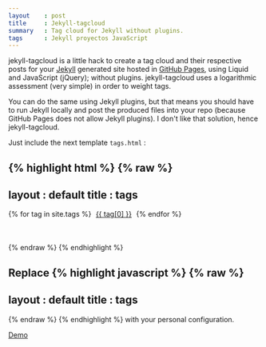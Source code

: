 ```yaml
---
layout    : post
title     : Jekyll-tagcloud
summary   : Tag cloud for Jekyll without plugins.
tags      : Jekyll proyectos JavaScript
---
```


jekyll-tagcloud is a little hack to create a tag cloud and their respective 
posts for your [Jekyll] generated site hosted in [GitHub Pages], using Liquid
and JavaScript (jQuery); without plugins.
jekyll-tagcloud uses a logarithmic assessment (very simple) in order to weight tags.

You can do the same using Jekyll plugins, but that means 
you should have to run Jekyll locally and post the produced files into your repo
(because GitHub Pages does not allow Jekyll plugins). I don't like that solution, 
hence jekyll-tagcloud.

Just include the next template `tags.html` :

{% highlight html %}
{% raw %}
---
layout : default
title  : tags
---
<div class="tag-cloud">
   {% for tag in site.tags %}
      <a href="#posts-tag" id="{{ forloop.index }}" class="__tag" style="margin: 5px">{{ tag[0] }}</a>
      <ul id="list_{{ forloop.index }}" style="display:none;">
         {% for post in tag[1] %}
            <li><a href="{{ post.url }}">{{ post.title }}</a></li>
         {% endfor %}
      </ul>
   {% endfor %}
</div>

<div id="posts-tags" class="post-list" style="margin: 50px;"></div>

<script type="text/javascript">
   $(function() {
      var minFont = 15.0,
          maxFont = 40.0,
          diffFont = maxFont - minFont,
          size = 0;
       
      {% assign max = 1.0 %}
      {% for tag in site.tags %}
         {% if tag[1].size > max %}
            {% assign max = tag[1].size %}
         {% endif %}
      {% endfor %}
            
      {% for tag in site.tags %}
         size = (Math.log({{ tag[1].size }}) / Math.log({{ max }})) * diffFont + minFont;
         $("#{{ forloop.index }}").css("font-size", size + "px");
      {% endfor %}

      $('.tag-cloud a[class^="__tag"]').click(function() {
         $('.post-list').empty();
         $('#list_' + $(this).attr('id')).each(function() {
            $('.post-list').append('<ul>' + $(this).html() + '</ul>');
         });
      });
   });
</script>
{% endraw %}
{% endhighlight %}

Replace 
{% highlight javascript %}
{% raw %}
---
layout : default
title  : tags
---
{% endraw %}
{% endhighlight %}
with your personal configuration.

[Demo]

[Jekyll]: https://github.com/mojombo/jekyll 
[GitHub Pages]: http://pages.github.com/ 
[Demo]: /tags.html 
